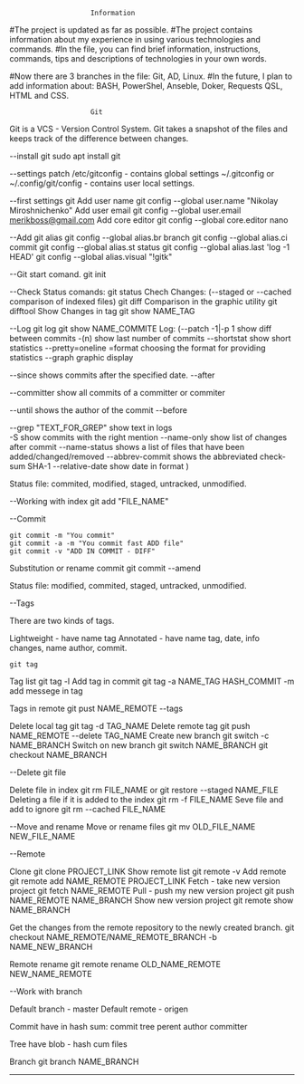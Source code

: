 
						Information

#The project is updated as far as possible.
#The project contains information about my experience in using various technologies and commands.
#In the file, you can find brief information, instructions, commands, tips and descriptions of technologies in your own words.

#Now there are 3 branches in the file: Git, AD, Linux.
#In the future, I plan to add information about: BASH, PowerShel, Anseble, Doker, Requests QSL, HTML and CSS.

						Git
Git is a VCS - Version Control System. Git takes a snapshot of the files and keeps track of the difference between changes.

--install git
	sudo apt install git

--settings patch
/etc/gitconfig  - contains global settings
~/.gitconfig   or   ~/.config/git/config  -  contains user local settings.

--first settings git
Add user name
	git config --global user.name "Nikolay Miroshnichenko"
Add user email
	git config --global user.email merikboss@gmail.com
Add core editor
	git config --global core.editor nano


--Add git alias
	git config --global alias.br branch
	git config --global alias.ci commit
	git config --global alias.st status
	git config --global alias.last 'log -1 HEAD'
	git config --global alias.visual "!gitk"


--Git start comand.
	git init


--Check Status comands:
	git status
Chech Changes: (--staged or --cached comparison of indexed files)
	git diff
Comparison in the graphic utility
	git difftool
Show Changes in tag
	git show NAME_TAG

--Log
	git log
	git show NAME_COMMITE
Log: 
(--patch -1|-p 1 			show diff between commits
 -(n)					show last number of commits
 --shortstat 				show short statistics 
 --pretty=oneline =format 		сhoosing the format for providing statistics
 --graph 				graphic display

 --since 				shows commits after the specified date.
 --after 				

 --committer				show all commits of a committer or commiter 

 --until				shows the author of the commit
 --before

 --grep "TEXT_FOR_GREP"			show text in logs					
 -S 					show commits with the right mention
 --name-only				show list of changes after commit
 --name-status				shows a list of files that have been added/changed/removed
 --abbrev-commit			shows the abbreviated check-sum SHA-1
 --relative-date			show date in format
)



Status file: commited, modified, staged, untracked, unmodified.

--Working with index
	git add "FILE_NAME"

--Commit


	git commit -m "You commit"
	git commit -a -m "You commit fast ADD file"
	git commit -v "ADD IN COMMIT - DIFF"





Substitution or rename commit
	git commit --amend

Status file: modified, commited, staged, untracked, unmodified.

--Tags

There are two kinds of tags.

Lightweight - have name tag
Annotated - have name tag, date, info changes, name author, commit.

	git tag

Tag list
	git tag -l
Add tag in commit
	git tag -a NAME_TAG HASH_COMMIT
-m 					add messege in tag

Tags in remote
	git pust NAME_REMOTE --tags

Delete local tag 
	git tag -d TAG_NAME
Delete remote tag
	git push NAME_REMOTE --delete TAG_NAME
Create new branch
	git switch -c NAME_BRANCH 
Switch on new branch
	git switch NAME_BRANCH
	git checkout NAME_BRANCH



--Delete git file

Delete file in index
	git rm FILE_NAME	or	git restore --staged NAME_FILE
Deleting a file if it is added to the index
	git rm -f FILE_NAME
Seve file and add to ignore
	git rm --cached FILE_NAME

--Move and rename
Move or rename files
	git mv OLD_FILE_NAME NEW_FILE_NAME

--Remote

Clone
	git clone PROJECT_LINK
Show remote list
	git remote -v
Add remote
	git remote add NAME_REMOTE PROJECT_LINK
Fetch - take new version project
	git fetch NAME_REMOTE
Pull - push my new version project
	git push NAME_REMOTE NAME_BRANCH
Show new version project
	git remote show NAME_BRANCH

Get the changes from the remote repository to the newly created branch.
	git checkout NAME_REMOTE/NAME_REMOTE_BRANCH -b NAME_NEW_BRANCH

Remote rename
	git remote rename OLD_NAME_REMOTE NEW_NAME_REMOTE

--Work with branch

Default branch - master
Default remote - origen


Commit have in hash sum:
commit 
tree
perent
author 
committer

Tree have blob - hash cum files


Branch
	git branch NAME_BRANCH



----------------------------------------------------------------


